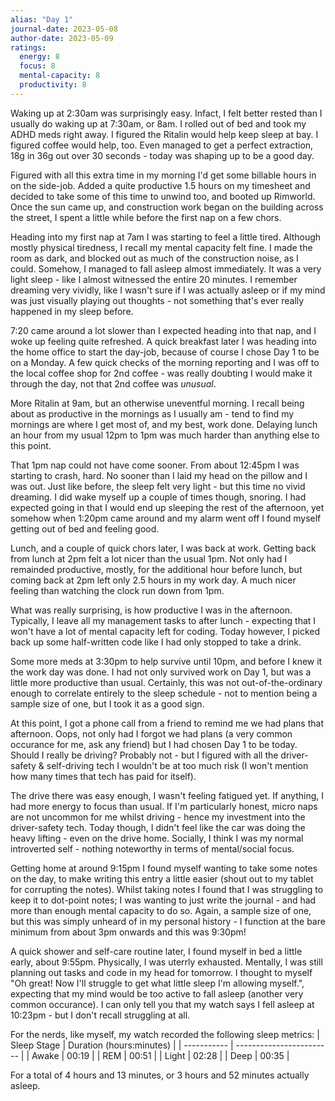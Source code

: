 ```yaml
---
alias: "Day 1"
journal-date: 2023-05-08
author-date: 2023-05-09
ratings:
  energy: 8
  focus: 8
  mental-capacity: 8
  productivity: 8
---
```


Waking up at 2:30am was surprisingly easy. Infact, I felt better rested than I usually do waking up at 7:30am, or 8am. I rolled out of bed and took my ADHD meds right away. I figured the Ritalin would help keep sleep at bay. I figured coffee would help, too. Even managed to get a perfect extraction, 18g in 36g out over 30 seconds - today was shaping up to be a good day.

Figured with all this extra time in my morning I'd get some billable hours in on the side-job. Added a quite productive 1.5 hours on my timesheet and decided to take some of this time to unwind too, and booted up Rimworld. Once the sun came up, and construction work began on the building across the street, I spent a little while before the first nap on a few chors.

Heading into my first nap at 7am I was starting to feel a little tired. Although mostly physical tiredness, I recall my mental capacity felt fine. I made the room as dark, and blocked out as much of the construction noise, as I could. Somehow, I managed to fall asleep almost immediately. It was a very light sleep - like I almost witnessed the entire 20 minutes. I remember dreaming very vividly, like I wasn't sure if I was actually asleep or if my mind was just visually playing out thoughts - not something that's ever really happened in my sleep before.

7:20 came around a lot slower than I expected heading into that nap, and I woke up feeling quite refreshed. A quick breakfast later I was heading into the home office to start the day-job, because of course I chose Day 1 to be on a Monday. A few quick checks of the morning reporting and I was off to the local coffee shop for 2nd coffee - was really doubting I would make it through the day, not that 2nd coffee was *unusual*.

More Ritalin at 9am, but an otherwise uneventful morning. I recall being about as productive in the mornings as I usually am - tend to find my mornings are where I get most of, and my best, work done. Delaying lunch an hour from my usual 12pm to 1pm was much harder than anything else to this point.

That 1pm nap could not have come sooner. From about 12:45pm I was starting to crash, hard. No sooner than I laid my head on the pillow and I was out. Just like before, the sleep felt very light - but this time no vivid dreaming. I did wake myself up a couple of times though, snoring. I had expected going in that I would end up sleeping the rest of the afternoon, yet somehow when 1:20pm came around and my alarm went off I found myself getting out of bed and feeling good.

Lunch, and a couple of quick chors later, I was back at work. Getting back from lunch at 2pm felt a lot nicer than the usual 1pm. Not only had I remainded productive, mostly, for the additional hour before lunch, but coming back at 2pm left only 2.5 hours in my work day. A much nicer feeling than watching the clock run down from 1pm.

What was really surprising, is how productive I was in the afternoon. Typically, I leave all my management tasks to after lunch - expecting that I won't have a lot of mental capacity left for coding. Today however, I picked back up some half-written code like I had only stopped to take a drink.

Some more meds at 3:30pm to help survive until 10pm, and before I knew it the work day was done. I had not only survived work on Day 1, but was a little more productive  than usual. Certainly, this was not out-of-the-ordinary enough to correlate entirely to the sleep schedule - not to mention being a sample size of one, but I took it as a good sign.

At this point, I got a phone call from a friend to remind me we had plans that afternoon. Oops, not only had I forgot we had plans (a very common occurance for me, ask any friend) but I had chosen Day 1 to be today. Should I really be driving? Probably not - but I figured with all the driver-safety & self-driving tech I wouldn't be at too much risk (I won't mention how many times that tech has paid for itself).

The drive there was easy enough, I wasn't feeling fatigued yet. If anything, I had more energy to focus than usual. If I'm particularly honest, micro naps are not uncommon for me whilst driving - hence my investment into the driver-safety tech. Today though, I didn't feel like the car was doing the heavy lifting - even on the drive home. Socially, I think I was my normal introverted self - nothing noteworthy in terms of mental/social focus.

Getting home at around 9:15pm I found myself wanting to take some notes on the day, to make writing this entry a little easier (shout out to my tablet for corrupting the notes). Whilst taking notes I found that I was struggling to keep it to dot-point notes; I was wanting to just write the journal - and had more than enough mental capacity to do so. Again, a sample size of one, but this was simply unheard of in my personal history - I function at the bare minimum from about 3pm onwards and this was 9:30pm!

A quick shower and self-care routine later, I found myself in bed a little early, about 9:55pm. Physically,  I was uterrly exhausted. Mentally, I was still planning out tasks and code in my head for tomorrow. I thought to myself "Oh great! Now I'll struggle to get what little sleep I'm allowing myself.", expecting that my mind would be too active to fall asleep (another very common occurance). I can only tell you that my watch says I fell asleep at 10:23pm - but I don't recall struggling at all.

For the nerds, like myself, my watch recorded the following sleep metrics:
| Sleep Stage | Duration (hours:minutes) |
| ----------- | ------------------------ |
| Awake       | 00:19                    |
| REM         | 00:51                    |
| Light       | 02:28                    |
| Deep        | 00:35                    |

For a total of 4 hours and 13 minutes, or 3 hours and 52 minutes actually asleep.
